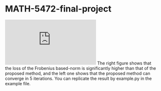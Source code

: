 # MATH-5472-final-project
![image](https://github.com/ewqrq/MATH-5472-final-project/blob/main/IMG/convergence_medium_mlr.pdf)
The right figure shows that the loss of the Frobenius based-norm is significantly higher than that of the proposed method, and the left one shows that the proposed method can converge in 5 iterations.
You can replicate the result by example.py in the example file.
